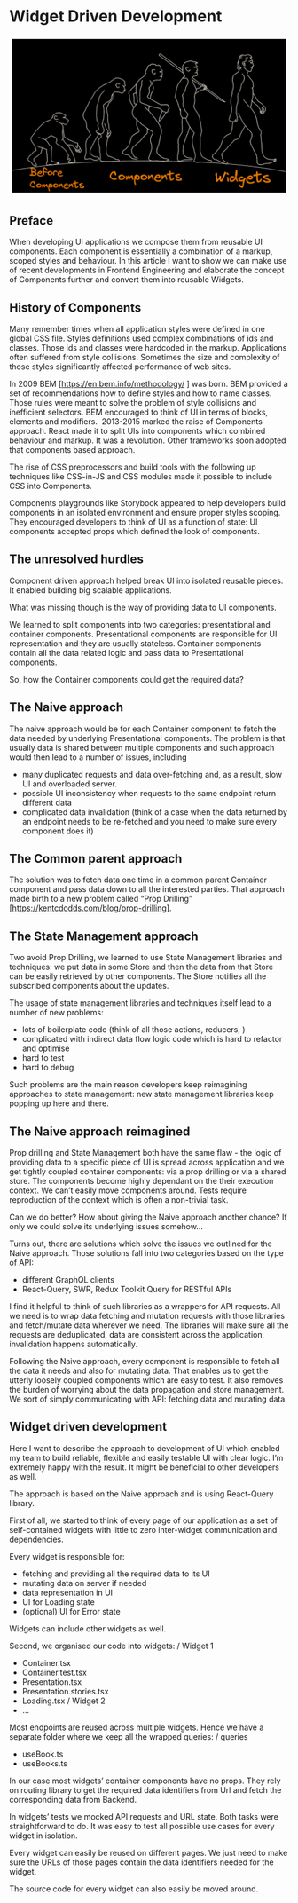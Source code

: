 # Widget Driven Development

![Evolution of Frontend: from "Before Componets" to "Components" to "Widgets](./human-evolution.png)

## Preface

When developing UI applications we compose them from reusable UI components. Each component is essentially a combination of a markup, scoped styles and behaviour. In this article I want to show we can make use of recent developments in Frontend Engineering and elaborate the concept of Components further and convert them into reusable Widgets.

## History of Components

Many remember times when all application styles were defined in one global CSS file. Styles definitions used complex combinations of ids and classes. Those ids and classes were hardcoded in the markup. Applications often suffered from style collisions. Sometimes the size and complexity of those styles significantly affected performance of web sites.

In 2009 BEM [https://en.bem.info/methodology/ ] was born. BEM provided a set of recommendations how to define styles and how to name classes. Those rules were meant to solve the problem of style collisions and inefficient selectors. BEM encouraged to think of UI in terms of blocks, elements and modifiers. 
2013-2015 marked the raise of Components approach. React made it to split UIs into components which combined behaviour and markup. It was a revolution.
Other frameworks soon adopted that components based approach.

The rise of CSS preprocessors and build tools with the following up techniques like CSS-in-JS and CSS modules made it possible to include CSS into Components.

Components playgrounds like Storybook appeared to help developers build components in an isolated environment and ensure proper styles scoping. They encouraged developers to think of UI as a function of state: UI components accepted props which defined the look of components.

## The unresolved hurdles

Component driven approach helped break UI into isolated reusable pieces. It enabled building big scalable applications.

What was missing though is the way of providing data to UI components.

We learned to split components into two categories: presentational and container components. Presentational components are responsible for UI representation and they are usually stateless. Container components contain all the data related logic and pass data to Presentational components.

So, how the Container components could get the required data?

## The Naive approach

The naive approach would be for each Container component to fetch the data needed by underlying Presentational components. The problem is that usually data is shared between multiple components and such approach would then lead to a number of issues, including

- many duplicated requests and data over-fetching and, as a result, slow UI and overloaded server.
- possible UI inconsistency when requests to the same endpoint return different data
- complicated data invalidation (think of a case when the data returned by an endpoint needs to be re-fetched and you need to make sure every component does it)

## The Common parent approach

The solution was to fetch data one time in a common parent Container component and pass data down to all the interested parties. That approach made birth to a new problem called “Prop Drilling” [https://kentcdodds.com/blog/prop-drilling].

## The State Management approach

Two avoid Prop Drilling, we learned to use State Management libraries and techniques: we put data in some Store and then the data from that Store can be easily retrieved by other components. The Store notifies all the subscribed components about the updates.

The usage of state management libraries and techniques itself lead to a number of new problems:

- lots of boilerplate code (think of all those actions, reducers, )
- complicated with indirect data flow logic code which is hard to refactor and optimise
- hard to test
- hard to debug

Such problems are the main reason developers keep reimagining approaches to state management: new state management libraries keep popping up here and there.

## The Naive approach reimagined

Prop drilling and State Management both have the same flaw - the logic of providing data to a specific piece of UI is spread across application and we get tightly coupled container components: via a prop drilling or via a shared store. The components become highly dependant on the their execution context. We can’t easily move components around. Tests require reproduction of the context which is often a non-trivial task.

Can we do better? How about giving the Naive approach another chance? If only we could solve its underlying issues somehow…

Turns out, there are solutions which solve the issues we outlined for the Naive approach. Those solutions fall into two categories based on the type of API:

- different GraphQL clients
- React-Query, SWR, Redux Toolkit Query for RESTful APIs

I find it helpful to think of such libraries as a wrappers for API requests. All we need is to wrap data fetching and mutation requests with those libraries and fetch/mutate data wherever we need. The libraries will make sure all the requests are deduplicated, data are consistent across the application, invalidation happens automatically.

Following the Naive approach, every component is responsible to fetch all the data it needs and also for mutating data. That enables us to get the utterly loosely coupled components which are easy to test. It also removes the burden of worrying about the data propagation and store management. We sort of simply communicating with API: fetching data and mutating data.

## Widget driven development

Here I want to describe the approach to development of UI which enabled my team to build reliable, flexible and easily testable UI with clear logic. I’m extremely happy with the result. It might be beneficial to other developers as well.

The approach is based on the Naive approach and is using React-Query library.

First of all, we started to think of every page of our application as a set of self-contained widgets with little to zero inter-widget communication and dependencies.

Every widget is responsible for:

- fetching and providing all the required data to its UI
- mutating data on server if needed
- data representation in UI
- UI for Loading state
- (optional) UI for Error state

Widgets can include other widgets as well.

Second, we organised our code into widgets:
/ Widget 1

- Container.tsx
- Container.test.tsx
- Presentation.tsx
- Presentation.stories.tsx
- Loading.tsx
  / Widget 2
- …

Most endpoints are reused across multiple widgets. Hence we have a separate folder where we keep all the wrapped queries:
/ queries

- useBook.ts
- useBooks.ts

In our case most widgets’ container components have no props. They rely on routing library to get the required data identifiers from Url and fetch the corresponding data from Backend.

In widgets’ tests we mocked API requests and URL state. Both tasks were straightforward to do. It was easy to test all possible use cases for every widget in isolation.

Every widget can easily be reused on different pages. We just need to make sure the URLs of those pages contain the data identifiers needed for the widget.

The source code for every widget can also easily be moved around.
